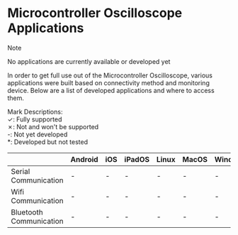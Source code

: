 # Microcontroller Oscilloscope Applications

> [!NOTE]
> No applications are currently available or developed yet

In order to get full use out of the Microcontroller Oscilloscope, various applications were built based on connectivity method and monitoring device. Below are a list of developed applications and where to access them.

Mark Descriptions:<br>
&check;: Fully supported<br>
&cross;: Not and won't be supported<br>
-: Not yet developed<br>
*: Developed but not tested

|  | Android | iOS | iPadOS | Linux | MacOS | Windows |
| -- | -- | -- | -- | -- | -- | -- |
| Serial Communication | - | - | - | - | - | - |
| Wifi Communication | - | - | - | - | - | - |
| Bluetooth Communication | - | - | - | - | - | - |